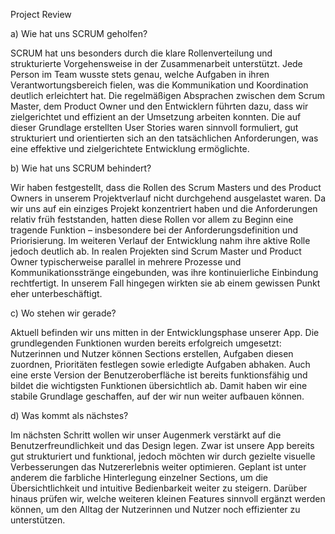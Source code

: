 Project Review


a) Wie hat uns SCRUM geholfen?

SCRUM hat uns besonders durch die klare Rollenverteilung und strukturierte Vorgehensweise in der Zusammenarbeit unterstützt. Jede Person im Team wusste stets genau, welche Aufgaben in ihren Verantwortungsbereich fielen, was die Kommunikation und Koordination deutlich erleichtert hat. Die regelmäßigen Absprachen zwischen dem Scrum Master, dem Product Owner und den Entwicklern führten dazu, dass wir zielgerichtet und effizient an der Umsetzung arbeiten konnten. Die auf dieser Grundlage erstellten User Stories waren sinnvoll formuliert, gut strukturiert und orientierten sich an den tatsächlichen Anforderungen, was eine effektive und zielgerichtete Entwicklung ermöglichte.


b) Wie hat uns SCRUM behindert?

Wir haben festgestellt, dass die Rollen des Scrum Masters und des Product Owners in unserem Projektverlauf nicht durchgehend ausgelastet waren. Da wir uns auf ein einziges Projekt konzentriert haben und die Anforderungen relativ früh feststanden, hatten diese Rollen vor allem zu Beginn eine tragende Funktion – insbesondere bei der Anforderungsdefinition und Priorisierung. Im weiteren Verlauf der Entwicklung nahm ihre aktive Rolle jedoch deutlich ab. In realen Projekten sind Scrum Master und Product Owner typischerweise parallel in mehrere Prozesse und Kommunikationsstränge eingebunden, was ihre kontinuierliche Einbindung rechtfertigt. In unserem Fall hingegen wirkten sie ab einem gewissen Punkt eher unterbeschäftigt.


c) Wo stehen wir gerade?

Aktuell befinden wir uns mitten in der Entwicklungsphase unserer App. Die grundlegenden Funktionen wurden bereits erfolgreich umgesetzt: Nutzerinnen und Nutzer können Sections erstellen, Aufgaben diesen zuordnen, Prioritäten festlegen sowie erledigte Aufgaben abhaken. Auch eine erste Version der Benutzeroberfläche ist bereits funktionsfähig und bildet die wichtigsten Funktionen übersichtlich ab. Damit haben wir eine stabile Grundlage geschaffen, auf der wir nun weiter aufbauen können.


d) Was kommt als nächstes?

Im nächsten Schritt wollen wir unser Augenmerk verstärkt auf die Benutzerfreundlichkeit und das Design legen. Zwar ist unsere App bereits gut strukturiert und funktional, jedoch möchten wir durch gezielte visuelle Verbesserungen das Nutzererlebnis weiter optimieren. Geplant ist unter anderem die farbliche Hinterlegung einzelner Sections, um die Übersichtlichkeit und intuitive Bedienbarkeit weiter zu steigern. Darüber hinaus prüfen wir, welche weiteren kleinen Features sinnvoll ergänzt werden können, um den Alltag der Nutzerinnen und Nutzer noch effizienter zu unterstützen.
